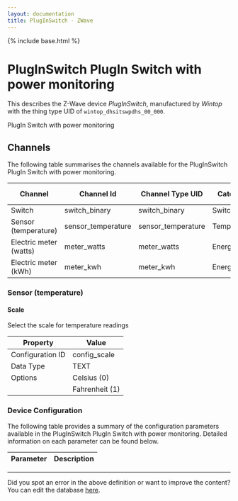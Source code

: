 ```yaml
---
layout: documentation
title: PlugInSwitch - ZWave
---
```


{% include base.html %}

# PlugInSwitch PlugIn Switch with power monitoring

This describes the Z-Wave device *PlugInSwitch*, manufactured by *Wintop* with the thing type UID of ```wintop_dhsitswpdhs_00_000```. 

PlugIn Switch with power monitoring


## Channels
The following table summarises the channels available for the PlugInSwitch PlugIn Switch with power monitoring.

| Channel | Channel Id | Channel Type UID | Category | Item Type |
|---------|------------|------------------|----------|-----------|
| Switch | switch_binary | switch_binary | Switch | Switch |
| Sensor (temperature) | sensor_temperature | sensor_temperature | Temperature | Number |
| Electric meter (watts) | meter_watts | meter_watts | Energy | Number |
| Electric meter (kWh) | meter_kwh | meter_kwh | Energy | Number |


### Sensor (temperature)

#### Scale

Select the scale for temperature readings


| Property         | Value    |
|------------------|----------|
| Configuration ID | config_scale |
| Data Type        | TEXT || Default Value | 0 |
| Options | Celsius (0) |
|  | Fahrenheit (1) |


### Device Configuration
The following table provides a summary of the configuration parameters available in the PlugInSwitch PlugIn Switch with power monitoring.
Detailed information on each parameter can be found below.

| Parameter   | Description |
|-------------|-------------|


---

Did you spot an error in the above definition or want to improve the content?
You can edit the database [here](http://www.cd-jackson.com/index.php/zwave/zwave-device-database/zwave-device-list/devicesummary/557).
